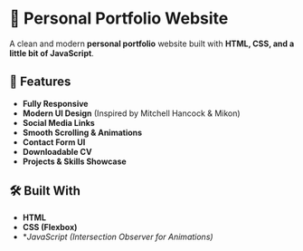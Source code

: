 # 🚀 Personal Portfolio Website

A clean and modern **personal portfolio** website built with **HTML, CSS, and a little bit of JavaScript**.

## 📌 Features
- **Fully Responsive**
- **Modern UI Design** (Inspired by Mitchell Hancock & Mikon)
- **Social Media Links**
- **Smooth Scrolling & Animations**
- **Contact Form UI**
- **Downloadable CV**
- **Projects & Skills Showcase**

## 🛠️ Built With
- **HTML**
- **CSS (Flexbox)**
- **JavaScript (Intersection Observer for Animations)*